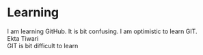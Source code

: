 # Learning
I am learning GitHub.
It is bit confusing.
I am optimistic to learn GIT.
<br>
Ekta Tiwari
<br>
GIT is bit difficult to learn
